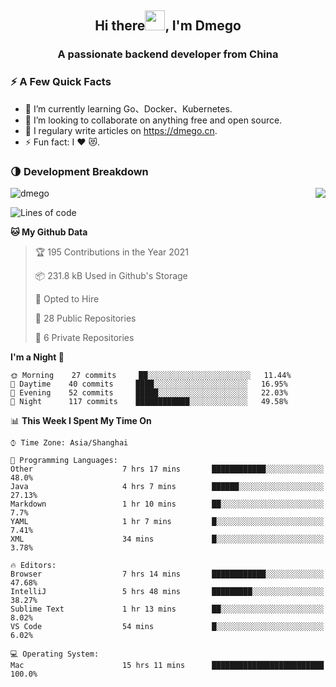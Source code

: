 <h2 align="center">Hi there<img src="https://cdn.jsdelivr.net/gh/dmego/images/img/Hi.gif" height="32" />, I'm Dmego </h2>
<h3 align="center">A passionate backend developer from China</h3>

### ⚡️ A Few Quick Facts

<ul>
    <li> 🌱 I’m currently learning Go、Docker、Kubernetes.</li>
    <li> 👯 I’m looking to collaborate on anything free and open source.</li>
    <li> 📝 I regulary write articles on <a href="https://dmego.cn">https://dmego.cn</a>.</li>
    <li> ⚡ Fun fact: I ❤️ 😻.</li>
</ul>

### 🌗 Development Breakdown

<img src="https://komarev.com/ghpvc/?username=dmego" alt="dmego" />

<img align="right" src="https://github-readme-stats.vercel.app/api?username=dmego&show_icons=true&icon_color=1573B3&hide_title=true&text_color=718096&bg_color=00000000&hide_border=true"/>

<!--START_SECTION:waka-->
![Lines of code](https://img.shields.io/badge/From%20Hello%20World%20I%27ve%20Written-228547%20lines%20of%20code-blue)

**🐱 My Github Data** 

> 🏆 195 Contributions in the Year 2021
 > 
> 📦 231.8 kB Used in Github's Storage 
 > 
> 💼 Opted to Hire
 > 
> 📜 28 Public Repositories 
 > 
> 🔑 6 Private Repositories  
 > 
**I'm a Night 🦉** 

```text
🌞 Morning    27 commits     ██░░░░░░░░░░░░░░░░░░░░░░░   11.44% 
🌆 Daytime    40 commits     ████░░░░░░░░░░░░░░░░░░░░░   16.95% 
🌃 Evening    52 commits     █████░░░░░░░░░░░░░░░░░░░░   22.03% 
🌙 Night      117 commits    ████████████░░░░░░░░░░░░░   49.58%

```


📊 **This Week I Spent My Time On** 

```text
⌚︎ Time Zone: Asia/Shanghai

💬 Programming Languages: 
Other                    7 hrs 17 mins       ████████████░░░░░░░░░░░░░   48.0% 
Java                     4 hrs 7 mins        ██████░░░░░░░░░░░░░░░░░░░   27.13% 
Markdown                 1 hr 10 mins        ██░░░░░░░░░░░░░░░░░░░░░░░   7.7% 
YAML                     1 hr 7 mins         █░░░░░░░░░░░░░░░░░░░░░░░░   7.41% 
XML                      34 mins             █░░░░░░░░░░░░░░░░░░░░░░░░   3.78%

🔥 Editors: 
Browser                  7 hrs 14 mins       ████████████░░░░░░░░░░░░░   47.68% 
IntelliJ                 5 hrs 48 mins       █████████░░░░░░░░░░░░░░░░   38.27% 
Sublime Text             1 hr 13 mins        ██░░░░░░░░░░░░░░░░░░░░░░░   8.02% 
VS Code                  54 mins             █░░░░░░░░░░░░░░░░░░░░░░░░   6.02%

💻 Operating System: 
Mac                      15 hrs 11 mins      █████████████████████████   100.0%

```


<!--END_SECTION:waka-->
